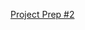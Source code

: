 [Project Prep #2](https://docs.google.com/document/d/1tnydPf77isHq8yHYiMaFy9WtIuEvoWIF11-BoGmnKIU/edit#)
